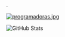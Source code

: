  .
<!--![pngwing-com.png](https://i.postimg.cc/rmCLMHjg/1pngwing.png)-->
<!--![1pngwing.png](https://i.postimg.cc/rmCLMHjg/1pngwing.png)-->
<!--<p align="center">
  <img src="https://i.postimg.cc/TPbJ3SQf/programadoras.jpg" alt="me">
</p>-->

   <!--![me](https://user-images.githubusercontent.com/98347096/219450099-122f3442-cca6-4dff-956f-514616e2ee8b.gif)-->
  [![programadoras.jpg](https://i.postimg.cc/TPbJ3SQf/programadoras.jpg)](https://postimg.cc/WD2k95QH)




 ![GitHub Stats](https://github-readme-stats.vercel.app/api?username=pabletefatimarocio)











<!--
**pabletefatimarocio/pabletefatimarocio** is a ✨ _special_ ✨ repository because its `README.md` (this file) appears on your GitHub profile.

Here are some ideas to get you started:

- 🔭 I’m currently working on ...
- 🌱 I’m currently learning ...
- 👯 I’m looking to collaborate on ...
- 🤔 I’m looking for help with ...
- 💬 Ask me about ...
- 📫 How to reach me: ...
- 😄 Pronouns: ...
- ⚡ Fun fact: ...
-->
